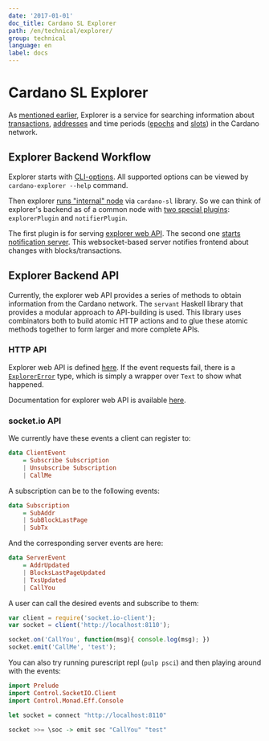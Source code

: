 ```yaml
---
date: '2017-01-01'
doc_title: Cardano SL Explorer
path: /en/technical/explorer/
group: technical
language: en
label: docs
---
```

<!-- Reviewed at ac0126b2753f1f5ca6fbfb555783fbeb1aa141bd -->

# Cardano SL Explorer

As [mentioned earlier](/cardano/explorer), Explorer is a service for searching
information about [transactions](/glossary/#transaction),
[addresses](/glossary/#address) and time periods ([epochs](/glossary/#epoch) and
[slots](/glossary/#slot)) in the Cardano network.

## Explorer Backend Workflow

Explorer starts with
[CLI-options](https://github.com/input-output-hk/cardano-sl/blob/master/explorer/src/explorer/ExplorerNodeOptions.hs).
All supported options can be viewed by `cardano-explorer --help` command.

Then explorer [runs "internal"
node](https://github.com/input-output-hk/cardano-sl/blob/master/explorer/src/explorer/Main.hs)
via `cardano-sl` library. So we can think of explorer's backend as of a common
node with [two special
plugins](https://github.com/input-output-hk/cardano-sl/blob/master/explorer/src/explorer/Main.hs#L64):
`explorerPlugin` and `notifierPlugin`.

The first plugin is for serving [explorer web
API](https://github.com/input-output-hk/cardano-sl/blob/master/explorer/src/Pos/Explorer/Web/Api.hs).
The second one [starts notification
server](https://github.com/input-output-hk/cardano-sl/blob/master/explorer/src/Pos/Explorer/Socket/App.hs#L215).
This websocket-based server notifies frontend about changes with
blocks/transactions.

## Explorer Backend API

Currently, the explorer web API provides a series of methods to obtain
information from the Cardano network. The `servant` Haskell library that
provides a modular approach to API-building is used. This library uses
combinators both to build atomic HTTP actions and to glue these atomic methods
together to form larger and more complete APIs.

### HTTP API

Explorer web API is defined
[here](https://github.com/input-output-hk/cardano-sl/blob/master/explorer/src/Pos/Explorer/Web/Api.hs).
If the event requests fail, there is a
[`ExplorerError`](https://github.com/input-output-hk/cardano-sl/blob/master/explorer/src/Pos/Explorer/Web/Error.hs)
type, which is simply a wrapper over `Text` to show what happened.

Documentation for explorer web API is available
[here](https://cardanodocs.com/technical/explorer/api/).

### socket.io API

We currently have these events a client can register to:

``` haskell
data ClientEvent
    = Subscribe Subscription
    | Unsubscribe Subscription
    | CallMe
```

A subscription can be to the following events:

``` haskell
data Subscription
    = SubAddr
    | SubBlockLastPage
    | SubTx
```

And the corresponding server events are here:

``` haskell
data ServerEvent
    = AddrUpdated
    | BlocksLastPageUpdated
    | TxsUpdated
    | CallYou
```

A user can call the desired events and subscribe to them:

``` js
var client = require('socket.io-client');
var socket = client('http://localhost:8110');

socket.on('CallYou', function(msg){ console.log(msg); })
socket.emit('CallMe', 'test');
```

You can also try running purescript repl (`pulp psci`) and then playing around
with the events:

``` purescript
import Prelude
import Control.SocketIO.Client
import Control.Monad.Eff.Console

let socket = connect "http://localhost:8110"

socket >>= \soc -> emit soc "CallYou" "test"
```
